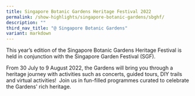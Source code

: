 ```yaml
---
title: Singapore Botanic Gardens Heritage Festival 2022
permalink: /show-highlights/singapore-botanic-gardens/sbghf/
description: ""
third_nav_title: "@ Singapore Botanic Gardens"
variant: markdown
---
```

This year’s edition of the Singapore Botanic Gardens Heritage Festival is held in conjunction with the Singapore Garden Festival (SGF).   
  
From 30 July to 9 August 2022, the Gardens will bring you through a heritage journey with activities such as concerts, guided tours, DIY trails and virtual activities!  Join us in fun-filled programmes curated to celebrate the Gardens' rich heritage.

